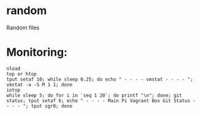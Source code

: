 # random
Random files

# Monitoring:
    nload
    top or htop
    tput setaf 10; while sleep 0.25; do echo " - - - - vmstat - - - - "; vmstat -a -S M 1 1; done
    iotop
    while sleep 5; do for i in `seq 1 20`; do printf "\n"; done; git status; tput setaf 6; echo " - - - - Main Pi Vagrant Box Git Status - - - - "; tput sgr0; done
